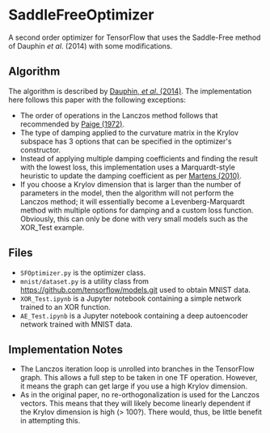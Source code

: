 # SaddleFreeOptimizer
A second order optimizer for TensorFlow that uses the Saddle-Free method of Dauphin _et al_. (2014) with some modifications.

## Algorithm
The algorithm is described by [Dauphin, _et al_. \(2014\)](https://arxiv.org/abs/1406.2572). The implementation here follows this paper with the following exceptions:
* The order of operations in the Lanczos method follows that recommended by [Paige \(1972\)](https://academic.oup.com/imamat/article-abstract/10/3/373/824284).
* The type of damping applied to the curvature matrix in the Krylov subspace has 3 options that can be specified in the optimizer's constructor.
* Instead of applying multiple damping coefficients and finding the result with the lowest loss, this implementation uses a Marquardt-style heuristic to update the damping coefficient as per [Martens \(2010\)](http://www.cs.toronto.edu/~jmartens/docs/Deep_HessianFree.pdf).
* If you choose a Krylov dimension that is larger than the number of parameters in the model, then the algorithm will not perform the Lanczos method; it will essentially become a Levenberg-Marquardt method with multiple options for damping and a custom loss function. Obviously, this can only be done with very small models such as the XOR_Test example.

## Files
* `SFOptimizer.py` is the optimizer class.
* `mnist/dataset.py` is a utility class from https://github.com/tensorflow/models.git used to obtain MNIST data.
* `XOR_Test.ipynb` is a Jupyter notebook containing a simple network trained to an XOR function.
* `AE_Test.ipynb` is a Jupyter notebook containing a deep autoencoder network trained with MNIST data.

## Implementation Notes
* The Lanczos iteration loop is unrolled into branches in the TensorFlow graph. This allows a full step to be taken in one TF operation. However, it means the graph can get large if you use a high Krylov dimension.
* As in the original paper, no re-orthogonalization is used for the Lanczos vectors. This means that they will likely become linearly dependent if the Krylov dimension is high \(> 100?\). There would, thus, be little benefit in attempting this.
